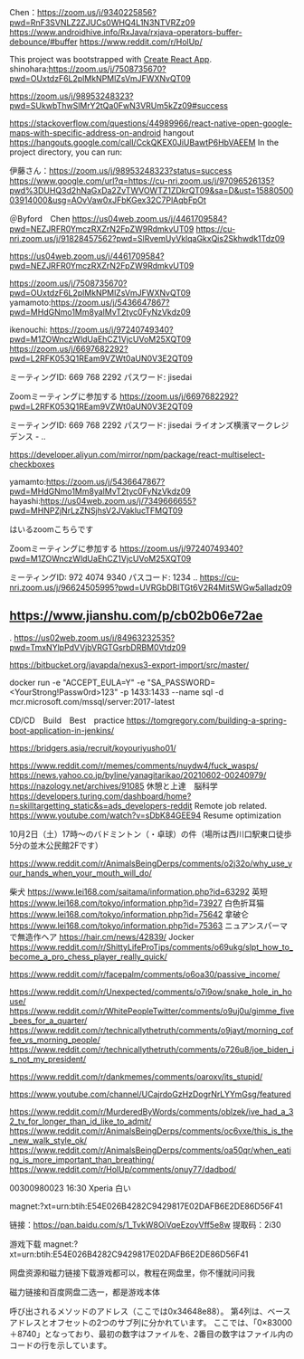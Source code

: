 
Chen：https://zoom.us/j/9340225856?pwd=RnF3SVNLZ2ZJUCs0WHQ4L1N3NTVRZz09
https://www.androidhive.info/RxJava/rxjava-operators-buffer-debounce/#buffer
https://www.reddit.com/r/HolUp/


This project was bootstrapped with [Create React App](https://github.com/facebook/create-react-app).
shinohara:https://zoom.us/j/7508735670?pwd=OUxtdzF6L2plMkNPMlZsVmJFWXNvQT09

https://zoom.us/j/98953248323?pwd=SUkwbThwSlMrY2tQa0FwN3VRUm5kZz09#success

https://stackoverflow.com/questions/44989966/react-native-open-google-maps-with-specific-address-on-android
hangout
https://hangouts.google.com/call/CckQKEX0JiUBawtP6HbVAEEM
In the project directory, you can run:

伊藤さん：https://zoom.us/j/98953248323?status=success
https://www.google.com/url?q=https://cu-nri.zoom.us/j/97096526135?pwd%3DUHQ3d2hNaGxDa2ZvTWVOWTZ1ZDkrQT09&sa=D&ust=1588050003914000&usg=AOvVaw0xJFbKGex32C7PlAqbFpOt


＠Byford　Chen
https://us04web.zoom.us/j/4461709584?pwd=NEZJRFR0YmczRXZrN2FpZW9RdmkvUT09
https://cu-nri.zoom.us/j/91828457562?pwd=SlRvemUyVklqaGkxQis2Skhwdk1Tdz09   




https://us04web.zoom.us/j/4461709584?pwd=NEZJRFR0YmczRXZrN2FpZW9RdmkvUT09



https://zoom.us/j/7508735670?pwd=OUxtdzF6L2plMkNPMlZsVmJFWXNvQT09
yamamoto:https://zoom.us/j/5436647867?pwd=MHdGNmo1Mm8yalMvT2tyc0FyNzVkdz09


ikenouchi:
https://zoom.us/j/97240749340?pwd=M1ZOWnczWldUaEhCZ1VjcUVoM25XQT09
https://zoom.us/j/6697682292?pwd=L2RFK053Q1REam9VZWt0aUN0V3E2QT09

ミーティングID: 669 768 2292
パスワード: jisedai

Zoomミーティングに参加する
https://zoom.us/j/6697682292?pwd=L2RFK053Q1REam9VZWt0aUN0V3E2QT09

ミーティングID: 669 768 2292
パスワード: jisedai
ライオンズ横濱マークレジデンス -
..

https://developer.aliyun.com/mirror/npm/package/react-multiselect-checkboxes

yamamto:https://zoom.us/j/5436647867?pwd=MHdGNmo1Mm8yalMvT2tyc0FyNzVkdz09
hayashi:https://us04web.zoom.us/j/7349666655?pwd=MHNPZjNrLzZNSjhsV2JVaklucTFMQT09


はいるzoomこちらです

Zoomミーティングに参加する
https://zoom.us/j/97240749340?pwd=M1ZOWnczWldUaEhCZ1VjcUVoM25XQT09

ミーティングID: 972 4074 9340
パスコード: 1234
..
 https://cu-nri.zoom.us/j/96624505995?pwd=UVRGbDBlTGt6V2R4MitSWGw5alladz09
 
 https://www.jianshu.com/p/cb02b06e72ae
 --
 .
 https://us02web.zoom.us/j/84963232535?pwd=TmxNYlpPdVVjbVRGTGsrbDRBM0Vtdz09
 
 
 https://bitbucket.org/javapda/nexus3-export-import/src/master/

docker run -e "ACCEPT_EULA=Y" -e "SA_PASSWORD=<YourStrong!Passw0rd>123" -p 1433:1433 --name sql -d mcr.microsoft.com/mssql/server:2017-latest


CD/CD　Build　Best　practice
https://tomgregory.com/building-a-spring-boot-application-in-jenkins/
 
https://bridgers.asia/recruit/koyouriyusho01/

https://www.reddit.com/r/memes/comments/nuydw4/fuck_wasps/
https://news.yahoo.co.jp/byline/yanagitarikao/20210602-00240979/
https://nazology.net/archives/91085  休憩と上達　脳科学
https://developers.turing.com/dashboard/home?n=skilltargetting_static&s=ads_developers-reddit Remote job related.
https://www.youtube.com/watch?v=sDbK84GEE94 Resume optimization

10月2日（土）17時～のバドミントン（・卓球）の件（場所は西川口駅東口徒歩5分の並木公民館2Fです）

https://www.reddit.com/r/AnimalsBeingDerps/comments/o2j32o/why_use_your_hands_when_your_mouth_will_do/

柴犬 https://www.lei168.com/saitama/information.php?id=63292 
英短 https://www.lei168.com/tokyo/information.php?id=73927
白色折耳猫 https://www.lei168.com/tokyo/information.php?id=75642
拿破仑 https://www.lei168.com/tokyo/information.php?id=75363
ニュアンスパーマで無造作ヘア  https://hair.cm/news/42839/
Jocker https://www.reddit.com/r/ShittyLifeProTips/comments/o69ukg/slpt_how_to_become_a_pro_chess_player_really_quick/

https://www.reddit.com/r/facepalm/comments/o6oa30/passive_income/

https://www.reddit.com/r/Unexpected/comments/o7i9ow/snake_hole_in_house/
https://www.reddit.com/r/WhitePeopleTwitter/comments/o9uj0u/gimme_five_bees_for_a_quarter/
https://www.reddit.com/r/technicallythetruth/comments/o9jayt/morning_coffee_vs_morning_people/
https://www.reddit.com/r/technicallythetruth/comments/o726u8/joe_biden_is_not_my_president/

https://www.reddit.com/r/dankmemes/comments/oaroxv/its_stupid/

https://www.youtube.com/channel/UCajrdoGzHzDogrNrLYYmGsg/featured

https://www.reddit.com/r/MurderedByWords/comments/oblzek/ive_had_a_32_tv_for_longer_than_id_like_to_admit/
https://www.reddit.com/r/AnimalsBeingDerps/comments/oc6vxe/this_is_the_new_walk_style_ok/
https://www.reddit.com/r/AnimalsBeingDerps/comments/oa50qr/when_eating_is_more_important_than_breathing/
https://www.reddit.com/r/HolUp/comments/onuy77/dadbod/


00300980023 16:30 Xperia 白い

magnet:?xt=urn:btih:E54E026B4282C9429817E02DAFB6E2DE86D56F41

链接：https://pan.baidu.com/s/1_TvkW8OiVqeEzoyVff5e8w 
提取码：2i30

游戏下载
magnet:?xt=urn:btih:E54E026B4282C9429817E02DAFB6E2DE86D56F41

网盘资源和磁力链接下载游戏都可以，教程在网盘里，你不懂就问问我

磁力链接和百度网盘二选一，都是游戏本体


呼び出されるメソッドのアドレス（ここでは0x34648e88）。
第4列は、ベースアドレスとオフセットの2つのサブ列に分かれています。 ここでは、「0×83000＋8740」となっており、最初の数字はファイルを、2番目の数字はファイル内のコードの行を示しています。
